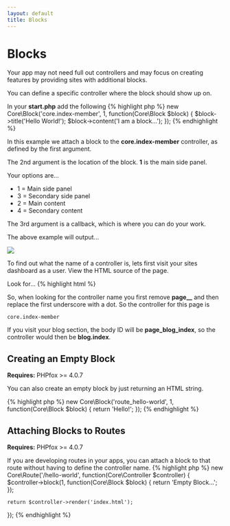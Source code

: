 ```yaml
---
layout: default
title: Blocks
---
```


# Blocks

Your app may not need full out controllers and may focus on creating features by providing sites with additional blocks.

You can define a specific controller where the block should show up on.

In your **start.php** add the following
{% highlight php %}
new Core\Block('core.index-member', 1, function(Core\Block $block) {
	$block->title('Hello World!');
	$block->content('I am a block...');
});
{% endhighlight %}

In this example we attach a block to the **core.index-member** controller, as defined by the first argument.
 
The 2nd argument is the location of the block. **1** is the main side panel. 

Your options are...

* 1 = Main side panel
* 3 = Secondary side panel
* 2 = Main content
* 4 = Secondary content

The 3rd argument is a callback, which is where you can do your work.

The above example will output...

![](/assets/img/block.png)

To find out what the name of a controller is, lets first visit your sites dashboard as a user. View the HTML source of the page.

Look for...
{% highlight html %}
<body id="page_core_index-member"
{% endhighlight %}

So, when looking for the controller name you first remove **page__** and then replace the first underscore with a dot. So the controller for this page is

    core.index-member
    
If you visit your blog section, the body ID will be **page_blog_index**, so the controller would then be **blog.index**.

## Creating an Empty Block

**Requires:** PHPfox >= 4.0.7

You can also create an empty block by just returning an HTML string.

{% highlight php %}
new Core\Block('route_hello-world', 1, function(Core\Block $block) {
	return 'Hello!';
});
{% endhighlight %}

## Attaching Blocks to Routes
 
**Requires:** PHPfox >= 4.0.7

If you are developing routes in your apps, you can attach a block to that route without having to define the controller name.
{% highlight php %}
new Core\Route('/hello-world', function(Core\Controller $controller) {
	$controller->block(1, function(Core\Block $block) {
		return 'Empty Block...';
	});
	
	return $controller->render('index.html');
});
{% endhighlight %}
